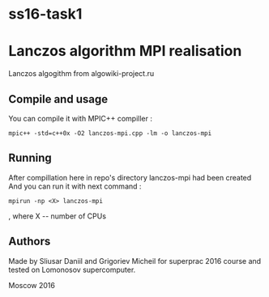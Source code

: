 # ss16-task1
# Lanczos algorithm MPI realisation #
Lanczos algogithm from algowiki-project.ru

## Compile and usage ##
You can compile it with MPIC++ compiller :

`mpic++ -std=c++0x -O2 lanczos-mpi.cpp -lm -o lanczos-mpi`


## Running ##
After compillation here in repo's directory lanczos-mpi had been created
And you can run it with next command :

`mpirun -np <X> lanczos-mpi`

, where X -- number of CPUs


## Authors ##

Made by Sliusar Daniil and Grigoriev Micheil
for superprac 2016 course and tested on Lomonosov supercomputer.

Moscow 2016 
